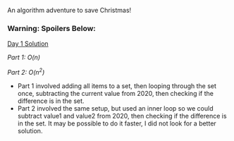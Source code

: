 An algorithm adventure to save Christmas!



### Warning: Spoilers Below:
[Day 1 Solution](https://github.com/JoshuaDueck/advent-of-code-2020/tree/main/day1)

*Part 1: O(n)*

*Part 2: O(n<sup>2</sup>)*
- Part 1 involved adding all items to a set, then looping through the set once, subtracting the current value from 2020, then checking if the difference is in the set.
- Part 2 involved the same setup, but used an inner loop so we could subtract value1 and value2 from 2020, then checking if the difference is in the set. It may be possible to do it faster, I did not look for a better solution.
